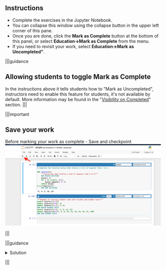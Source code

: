 ## Instructions

- Complete the exercises in the Jupyter Notebook.
- You can collapse this window using the collapse button in the upper left corner of this pane.
- Once you are done, click the **Mark as Complete** button at the bottom of this panel, or select **Education->Mark as Complete** from the menu.
- If you need to revisit your work, select **Education->Mark as Uncompleted"**.



|||guidance
## Allowing students to toggle Mark as Complete

In the instructions above it tells students how to "Mark as Uncompleted", instructors need to enable this feature for students, it's not available by default. More information may be found in the "[Visibility on Completed](https://docs.codio.com/instructors/setupcourses/assignment-settings/visibility-completed.html#visibility-on-completed)" section. 
|||

|||important
## Save your work

Before marking your work as complete - Save and checkpoint
![Students can save their work by clicking on the icon that looks like a disk. It is the left most icon in the icon bar, underneath the file menu.](.guides/img/checkpoint.png)

|||

|||guidance

<details>
  <summary>Solution</summary>
  
  ```python
def squares(n):
    """Calculates and returns a list of squares from 1 to n"""
    answer= []
    for i in range(1, n+1):
        answer.append(i ** 2)
    return answer

print(squares(5))
  ```
</details>

|||